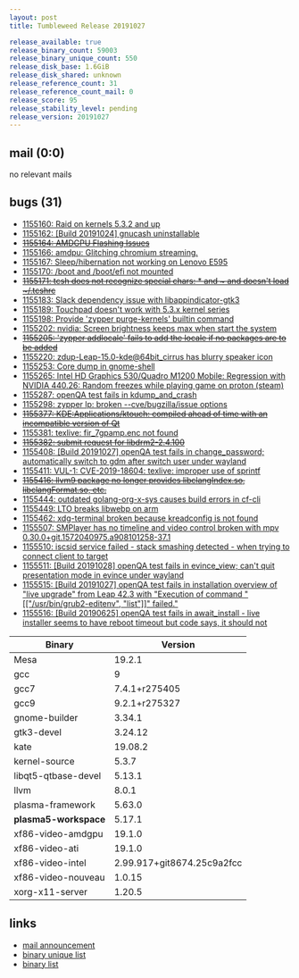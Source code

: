 ```yaml
---
layout: post
title: Tumbleweed Release 20191027

release_available: true
release_binary_count: 59003
release_binary_unique_count: 550
release_disk_base: 1.6GiB
release_disk_shared: unknown
release_reference_count: 31
release_reference_count_mail: 0
release_score: 95
release_stability_level: pending
release_version: 20191027
---
```


## mail (0:0)

no relevant mails

## bugs (31)

<!--more-->

- [1155160: Raid on kernels 5.3.2 and up](https://bugzilla.opensuse.org/show_bug.cgi?id=1155160)
- [1155162: \[Build 20191024\] gnucash uninstallable](https://bugzilla.opensuse.org/show_bug.cgi?id=1155162)
- ~~[1155164: AMDGPU Flashing Issues](https://bugzilla.opensuse.org/show_bug.cgi?id=1155164)~~
- [1155166: amdpu: Glitching chromium streaming.](https://bugzilla.opensuse.org/show_bug.cgi?id=1155166)
- [1155167: Sleep/hibernation not working on Lenovo E595](https://bugzilla.opensuse.org/show_bug.cgi?id=1155167)
- [1155170: /boot and /boot/efi not mounted](https://bugzilla.opensuse.org/show_bug.cgi?id=1155170)
- ~~[1155171: tcsh does not recognize special chars:  *  and ~  and doesn't load  ~/.tcshrc](https://bugzilla.opensuse.org/show_bug.cgi?id=1155171)~~
- [1155183: Slack dependency issue with libappindicator-gtk3](https://bugzilla.opensuse.org/show_bug.cgi?id=1155183)
- [1155189: Touchpad doesn't work with 5.3.x kernel series](https://bugzilla.opensuse.org/show_bug.cgi?id=1155189)
- [1155198: Provide 'zypper purge-kernels' builtin command](https://bugzilla.opensuse.org/show_bug.cgi?id=1155198)
- [1155202: nvidia: Screen brightness keeps max when start the system](https://bugzilla.opensuse.org/show_bug.cgi?id=1155202)
- ~~[1155205: 'zypper addlocale' fails to add the locale if no packages are to be added](https://bugzilla.opensuse.org/show_bug.cgi?id=1155205)~~
- [1155220: zdup-Leap-15.0-kde@64bit_cirrus has blurry speaker icon](https://bugzilla.opensuse.org/show_bug.cgi?id=1155220)
- [1155253: Core dump in gnome-shell](https://bugzilla.opensuse.org/show_bug.cgi?id=1155253)
- [1155265: Intel HD Graphics 530/Quadro M1200 Mobile: Regression with NVIDIA 440.26: Random freezes while playing game on proton (steam)](https://bugzilla.opensuse.org/show_bug.cgi?id=1155265)
- [1155287: openQA test fails in kdump_and_crash](https://bugzilla.opensuse.org/show_bug.cgi?id=1155287)
- [1155298: zypper lp: broken --cve/bugzilla/issue options](https://bugzilla.opensuse.org/show_bug.cgi?id=1155298)
- ~~[1155377: KDE:Applications/ktouch: compiled ahead of time with an incompatible version of Qt](https://bugzilla.opensuse.org/show_bug.cgi?id=1155377)~~
- [1155381: texlive: fir_7gpamp.enc not found](https://bugzilla.opensuse.org/show_bug.cgi?id=1155381)
- ~~[1155382: submit request for libdrm2-2.4.100](https://bugzilla.opensuse.org/show_bug.cgi?id=1155382)~~
- [1155408: \[Build 20191027\] openQA test fails in change_password; automatically switch to gdm after switch user under wayland](https://bugzilla.opensuse.org/show_bug.cgi?id=1155408)
- [1155411: VUL-1: CVE-2019-18604: texlive: improper use of sprintf](https://bugzilla.opensuse.org/show_bug.cgi?id=1155411)
- ~~[1155416: llvm9 package no longer provides libclangIndex.so, libclangFormat.so, etc.](https://bugzilla.opensuse.org/show_bug.cgi?id=1155416)~~
- [1155444: outdated golang-org-x-sys causes build errors in cf-cli](https://bugzilla.opensuse.org/show_bug.cgi?id=1155444)
- [1155449: LTO breaks libwebp on arm](https://bugzilla.opensuse.org/show_bug.cgi?id=1155449)
- [1155462: xdg-terminal broken because kreadconfig is not found](https://bugzilla.opensuse.org/show_bug.cgi?id=1155462)
- [1155507: SMPlayer has no timeline and video control broken with mpv 0.30.0+git.1572040975.a908101258-37.1](https://bugzilla.opensuse.org/show_bug.cgi?id=1155507)
- [1155510: iscsid service failed - stack smashing detected - when trying to connect client to target](https://bugzilla.opensuse.org/show_bug.cgi?id=1155510)
- [1155511: \[Build 20191028\] openQA test fails in evince_view; can't quit presentation mode in evince under wayland](https://bugzilla.opensuse.org/show_bug.cgi?id=1155511)
- [1155515: \[Build 20191027\] openQA test fails in installation overview of "live upgrade" from Leap 42.3 with "Execution of command "\[\["/usr/bin/grub2-editenv", "list"\]\]" failed."](https://bugzilla.opensuse.org/show_bug.cgi?id=1155515)
- [1155516: \[Build 20190625\] openQA test fails in await_install - live installer seems to have reboot timeout but code says, it should not](https://bugzilla.opensuse.org/show_bug.cgi?id=1155516)

Binary | Version
--- | ---
Mesa | 19.2.1
gcc | 9
gcc7 | 7.4.1+r275405
gcc9 | 9.2.1+r275327
gnome-builder | 3.34.1
gtk3-devel | 3.24.12
kate | 19.08.2
kernel-source | 5.3.7
libqt5-qtbase-devel | 5.13.1
llvm | 8.0.1
plasma-framework | 5.63.0
**plasma5-workspace** | 5.17.1
xf86-video-amdgpu | 19.1.0
xf86-video-ati | 19.1.0
xf86-video-intel | 2.99.917+git8674.25c9a2fcc
xf86-video-nouveau | 1.0.15
xorg-x11-server | 1.20.5

## links

- [mail announcement](https://lists.opensuse.org/opensuse-factory/2019-10/msg00375.html)
- [binary unique list](http://download.opensuse.org/history/20191027/rpm.unique.list)
- [binary list](http://download.opensuse.org/history/20191027/rpm.list)
